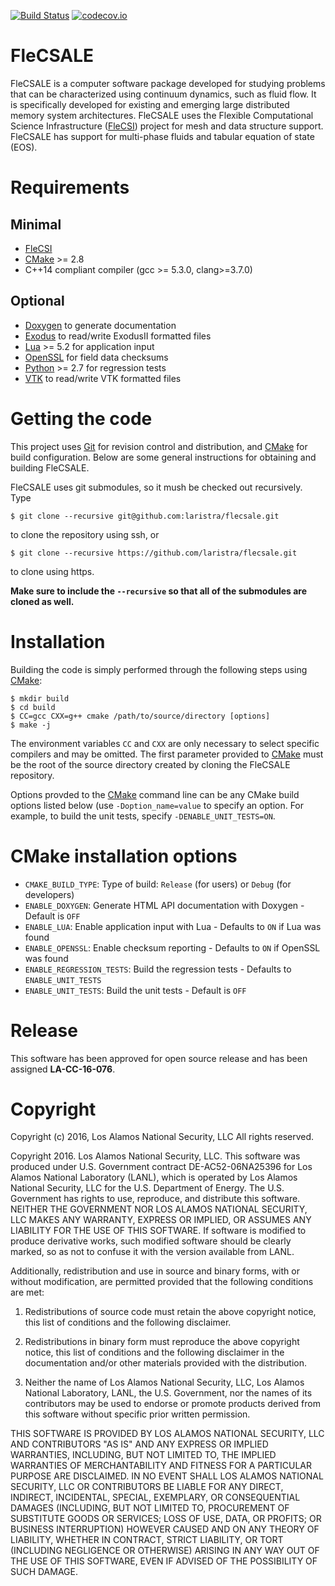 [![Build Status](https://travis-ci.org/laristra/flecsale.svg?branch=stable)](https://travis-ci.org/laristra/flecsale)
[![codecov.io](https://codecov.io/github/laristra/flecsale/coverage.svg?branch=stable)](https://codecov.io/github/laristra/flecsale?branch=stable)

# FleCSALE

FleCSALE is a computer software package developed for studying problems that
can be characterized using continuum dynamics, such as fluid flow. It is
specifically developed for existing and emerging large distributed memory
system architectures. FleCSALE uses the Flexible Computational Science
Infrastructure ([FleCSI](https://github.com/laristra/flecsi)) project for mesh
and data structure support. FleCSALE has support for multi-phase fluids and
tabular equation of state (EOS).

# Requirements

## Minimal

- [FleCSI](https://github.com/laristra/flecsi)
- [CMake](http://www.cmake.org/) >= 2.8
- C++14 compliant compiler  (gcc >= 5.3.0, clang>=3.7.0)

## Optional

- [Doxygen](http://doxygen.org) to generate documentation
- [Exodus](https://github.com/gsjaardema/seacas) to read/write ExodusII formatted files
- [Lua](http://lua.org) >= 5.2 for application input
- [OpenSSL](http://openssl.org) for field data checksums
- [Python](http://python.org) >= 2.7 for regression tests
- [VTK](http://vtk.org) to read/write VTK formatted files


# Getting the code

This project uses [Git](https://git-scm.com/) for revision control and
distribution, and [CMake](https://cmake.org/) for build configuration.
Below are some general instructions for obtaining and building FleCSALE.

FleCSALE uses git submodules, so it mush be checked out recursively.  Type

    $ git clone --recursive git@github.com:laristra/flecsale.git
    
to clone the repository using ssh, or 

    $ git clone --recursive https://github.com/laristra/flecsale.git
    
to clone using https.
    
**Make sure to include the `--recursive` so that all of the
submodules are cloned as well.** 

# Installation

Building the code is simply performed through the following steps
using [CMake](https://cmake.org/):

    $ mkdir build
    $ cd build
    $ CC=gcc CXX=g++ cmake /path/to/source/directory [options]
    $ make -j

The environment variables `CC` and `CXX` are only necessary to select
specific compilers and may be omitted.  The first parameter provided
to [CMake](https://cmake.org/) must be the root of the source
directory created by cloning the FleCSALE repository.

Options provded to the [CMake](https://cmake.org/) command line can be
any CMake build options listed below (use `-Doption_name=value` to
specify an option.  For example, to build the unit tests, specify
`-DENABLE_UNIT_TESTS=ON`.

# CMake installation options

 - `CMAKE_BUILD_TYPE`:  Type of build: `Release` (for users) or `Debug` (for developers)
 - `ENABLE_DOXYGEN`:  Generate HTML API documentation with Doxygen - Default is `OFF`
 - `ENABLE_LUA`: Enable application input with Lua - Defaults to `ON` if Lua was found
 - `ENABLE_OPENSSL`: Enable checksum reporting - Defaults to `ON` if OpenSSL was found
 - `ENABLE_REGRESSION_TESTS`: Build the regression tests - Defaults to `ENABLE_UNIT_TESTS`
 - `ENABLE_UNIT_TESTS`:  Build the unit tests - Default is `OFF`

# Release

This software has been approved for open source release and has
been assigned **LA-CC-16-076**.

# Copyright

Copyright (c) 2016, Los Alamos National Security, LLC
All rights reserved.

Copyright 2016. Los Alamos National Security, LLC. This software was produced under U.S. Government contract DE-AC52-06NA25396 for Los Alamos National Laboratory (LANL), which is operated by Los Alamos National Security, LLC for the U.S. Department of Energy. The U.S. Government has rights to use, reproduce, and distribute this software.  NEITHER THE GOVERNMENT NOR LOS ALAMOS NATIONAL SECURITY, LLC MAKES ANY WARRANTY, EXPRESS OR IMPLIED, OR ASSUMES ANY LIABILITY FOR THE USE OF THIS SOFTWARE.  If software is modified to produce derivative works, such modified software should be clearly marked, so as not to confuse it with the version available from LANL.
 
Additionally, redistribution and use in source and binary forms, with or without modification, are permitted provided that the following conditions are met:  

1. Redistributions of source code must retain the above copyright notice, this list of conditions and the following disclaimer.

2. Redistributions in binary form must reproduce the above copyright notice, this list of conditions and the following disclaimer in the documentation and/or other materials provided with the distribution.

3. Neither the name of Los Alamos National Security, LLC, Los Alamos National Laboratory, LANL, the U.S. Government, nor the names of its contributors may be used to endorse or promote products derived from this software without specific prior written permission.

THIS SOFTWARE IS PROVIDED BY LOS ALAMOS NATIONAL SECURITY, LLC AND CONTRIBUTORS "AS IS" AND ANY EXPRESS OR IMPLIED WARRANTIES, INCLUDING, BUT NOT LIMITED TO, THE IMPLIED WARRANTIES OF MERCHANTABILITY AND FITNESS FOR A PARTICULAR PURPOSE ARE DISCLAIMED. IN NO EVENT SHALL LOS ALAMOS NATIONAL SECURITY, LLC OR CONTRIBUTORS BE LIABLE FOR ANY DIRECT, INDIRECT, INCIDENTAL, SPECIAL, EXEMPLARY, OR CONSEQUENTIAL DAMAGES (INCLUDING, BUT NOT LIMITED TO, PROCUREMENT OF SUBSTITUTE GOODS OR SERVICES; LOSS OF USE, DATA, OR PROFITS; OR BUSINESS INTERRUPTION) HOWEVER CAUSED AND ON ANY THEORY OF LIABILITY, WHETHER IN CONTRACT, STRICT LIABILITY, OR TORT (INCLUDING NEGLIGENCE OR OTHERWISE) ARISING IN ANY WAY OUT OF THE USE OF THIS SOFTWARE, EVEN IF ADVISED OF THE POSSIBILITY OF SUCH DAMAGE.

